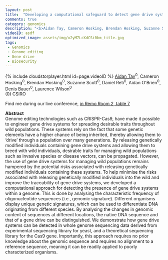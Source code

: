 ```yaml
---
layout: post
title:  "Developing a computational safeguard to detect gene drive systems in wild populations"
comments: true
category: genomics
description: "<b>Aidan Tay, Cameron Hosking, Brendan Hosking, Suzanne Scott, Daniel Reti, Aidan O'Brien, Denis Bauer, Laurence Wilson</b><br/>Genome editing technologies such as CRISPR-Cas9, h..."
videoID: asdf
optimized_image: assets/img/x2yM7LcXdCSi0bm_title.jpg
tags:
 - Genomics
 - Genome editing
 - Gene drive
 - Biosecurity
---
```

{% include cloudstorplayer.html id=page.videoID %}
<u>Aidan Tay</u><sup>0</sup>, Cameron Hosking<sup>0</sup>, Brendan Hosking<sup>0</sup>, Suzanne Scott<sup>0</sup>, Daniel Reti<sup>0</sup>, Aidan O'Brien<sup>0</sup>, Denis Bauer<sup>0</sup>, Laurence Wilson<sup>0</sup><br/>
\(0\) CSIRO

Find me during our live conference, [in Remo Room 2, table 7](https://remo.co)

<b>Abstract</b><br/>
Genome editing technologies such as CRISPR-Cas9, have made it possible to engineer gene drive systems for spreading desirable traits throughout wild populations. These systems rely on the fact that some genetic elements have a higher chance of being inherited, thereby allowing them to ‘drive’ through a population over many generations. By releasing genetically modified individuals containing gene drive systems and allowing them to breed with wild individuals, desirable traits for managing wild populations such as invasive species or disease vectors, can be propagated. However, the use of gene drive systems for managing wild populations remains hampered by the potential risks associated with releasing genetically modified individuals containing these systems. To help minimise the risks associated with releasing genetically modified individuals into the wild and improve the traceability of gene drive systems, we developed a computational approach for detecting the presence of gene drive systems within a genome. This is done by analysing the characteristic frequency of oligonucleotide sequences \(i.e., genomic signature\). Different organisms display unique genetic signatures, which can be used to differentiate DNA originating from different species. By analysing the changes in genomic content of sequences at different locations, the native DNA sequence and that of a gene drive can be distinguished. We demonstrate how gene drive systems can be detected in whole genome sequencing data derived from experimental sequencing library for yeast, and a theoretical sequencing library for the Cas9 gene. Importantly, this approach requires no prior knowledge about the genomic sequence and requires no alignment to a reference sequence, meaning it can be readily applied to poorly characterized organisms.
